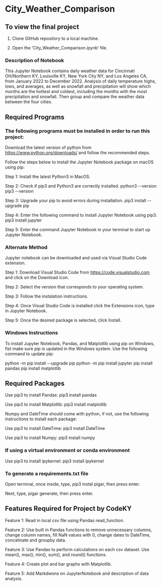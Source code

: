 # City_Weather_Comparison

## To view the final project
1. Clone GitHub repository to a local machine.

2. Open the 'City_Weather_Comparison.ipynb' file.

### Description of Notebook
This Jupyter Notebook contains daily weather data for Cincinnati OH/Northern KY, Louisville KY, New York City NY, and Los Angeles CA, from January 2022 to December 2022. Analysis of daily temperature highs, lows, and averages, as well as snowfall and precipitation will show which months are the hottest and coldest, including the months with the most precipitation and snowfall. Then group and compare the weather data between the four cities. 

## Required Programs
### The following programs must be installed in order to run this project:
Download the latest version of python from https://www.python.org/downloads/ and follow the recommended steps. 

Follow the steps below to install the Jupyter Notebook package on macOS using pip:

Step 1: Install the latest Python3 in MacOS.

Step 2: Check if pip3 and Python3 are correctly installed. python3 --version pip3 --version

Step 3: Upgrade your pip to avoid errors during installation. pip3 install --upgrade pip

Step 4: Enter the following command to install Jupyter Notebook using pip3. pip3 install jupyter

Step 5: Enter the command Jupyter Notebook in your terminal to start up Jupyter Notebook. 

### Alternate Method
Jupyter notebook can be downloaded and used via Visual Studio Code extension.

Step 1: Download Visual Studio Code from https://code.visualstudio.com and click on the Download icon.

Step 2: Select the version that corresponds to your operating system.

Step 3: Follow the instalation instructions.

Step 4: Once Visual Studio Code is installed click the Extensions icon, type in Jupyter Notebook.

Step 5: Once the desired package is selected, click Install.

### Windows Instructions
To install Jupyter Notebook, Pandas, and Matplotlib using pip on Windows, fist make sure pip is updated in the Windows system.
Use the following command to update pip: 

python -m pip install --upgrade pip python -m pip install jupyter pip install pandas pip install matplotlib

## Required Packages
Use pip3 to install Pandas:
pip3 install pandas

Use pip3 to install Matplotlib:
pip3 install matplotlib

Numpy and DateTime should come with python, if not, use the following instructions to install each package:

Use pip3 to install DateTime:
pip3 install DateTime

Use pip3 to install Numpy:
pip3 install numpy

### If using a virtual environment or conda environment

Use pip3 to install ipykernel:
pip3 install ipykernel

### To generate a requirements.txt file
Open terminal, once inside, type, pip3 instal pigar, then press enter.

Next, type, pigar generate, then press enter.

## Features Required for Project by CodeKY
Feature 1: Read in local csv file using Pandas read_function.

Feature 2: Use built in Pandas functions to remove unnecessary columns, change column names, fill NaN values with 0, change dates to DateTime, concatinate and groupby data.

Feature 3: Use Pandas to perform calculations on each csv dataset. Use mean(), max(), min(), sum(), and round() functions.

Feature 4: Create plot and bar graphs with Matplotlib.

Feature 5: Add Markdwons on JupyterNotebook and description of data analysis.
